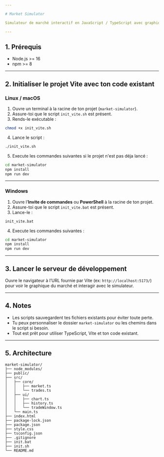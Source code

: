 ```yaml
---

# Market Simulator

Simulateur de marché interactif en JavaScript / TypeScript avec graphique en bougies.

---
```


## 1. Prérequis

* Node.js >= 16
* npm >= 8

---

## 2. Initialiser le projet Vite avec ton code existant

### Linux / macOS

1. Ouvre un terminal à la racine de ton projet (`market-simulator`).
2. Assure-toi que le script `init_vite.sh` est présent.
3. Rends-le exécutable :

```bash
chmod +x init_vite.sh
```

4. Lance le script :

```bash
./init_vite.sh
```

5. Execute les commandes suivantes si le projet n'est pas déja lancé :
```bash
cd market-simulator
npm install
npm run dev
```

---

### Windows

1. Ouvre l’**Invite de commandes** ou **PowerShell** à la racine de ton projet.
2. Assure-toi que le script `init_vite.bat` est présent.
3. Lance-le :

```bat
init_vite.bat
```

4. Execute les commandes suivantes :
```bash
cd market-simulator
npm install
npm run dev
```
---

## 3. Lancer le serveur de développement

Ouvre le navigateur à l’URL fournie par Vite (ex: `http://localhost:5173/`) pour voir le graphique du marché et interagir avec le simulateur.

---

## 4. Notes

* Les scripts sauvegardent tes fichiers existants pour éviter toute perte.
* Tu peux personnaliser le dossier `market-simulator` ou les chemins dans le script si besoin.
* Tout est prêt pour utiliser TypeScript, Vite et ton code existant.

---

## 5. Architecture

```
market-simulator/
├── node_modules/
├── public/
├── src/
│   ├── core/
│   │   ├── market.ts
│   │   └── trades.ts
│   ├── ui/
│   │   ├── chart.ts
│   │   ├── history.ts
│   │   └── tradeWindow.ts
│   └── main.ts
├── index.html
├── package-lock.json
├── package.json
├── style.css
├── tsconfig.json
├── .gitignore
├── init.bat
├── init.sh
└── README.md
```